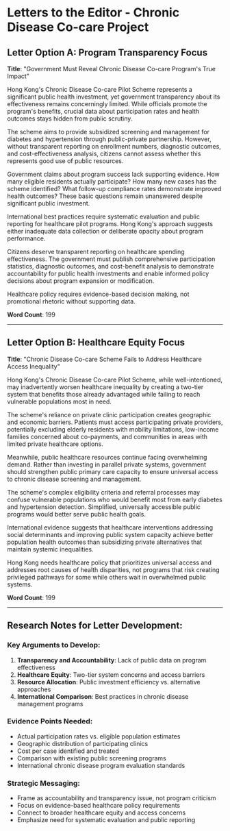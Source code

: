 # Letters to the Editor - Chronic Disease Co-care Project

## Letter Option A: Program Transparency Focus

**Title**: "Government Must Reveal Chronic Disease Co-care Program's True Impact"

Hong Kong's Chronic Disease Co-care Pilot Scheme represents a significant public health investment, yet government transparency about its effectiveness remains concerningly limited. While officials promote the program's benefits, crucial data about participation rates and health outcomes stays hidden from public scrutiny.

The scheme aims to provide subsidized screening and management for diabetes and hypertension through public-private partnership. However, without transparent reporting on enrollment numbers, diagnostic outcomes, and cost-effectiveness analysis, citizens cannot assess whether this represents good use of public resources.

Government claims about program success lack supporting evidence. How many eligible residents actually participate? How many new cases has the scheme identified? What follow-up compliance rates demonstrate improved health outcomes? These basic questions remain unanswered despite significant public investment.

International best practices require systematic evaluation and public reporting for healthcare pilot programs. Hong Kong's approach suggests either inadequate data collection or deliberate opacity about program performance.

Citizens deserve transparent reporting on healthcare spending effectiveness. The government must publish comprehensive participation statistics, diagnostic outcomes, and cost-benefit analysis to demonstrate accountability for public health investments and enable informed policy decisions about program expansion or modification.

Healthcare policy requires evidence-based decision making, not promotional rhetoric without supporting data.

**Word Count**: 199

---

## Letter Option B: Healthcare Equity Focus

**Title**: "Chronic Disease Co-care Scheme Fails to Address Healthcare Access Inequality"

Hong Kong's Chronic Disease Co-care Pilot Scheme, while well-intentioned, may inadvertently worsen healthcare inequality by creating a two-tier system that benefits those already advantaged while failing to reach vulnerable populations most in need.

The scheme's reliance on private clinic participation creates geographic and economic barriers. Patients must access participating private providers, potentially excluding elderly residents with mobility limitations, low-income families concerned about co-payments, and communities in areas with limited private healthcare options.

Meanwhile, public healthcare resources continue facing overwhelming demand. Rather than investing in parallel private systems, government should strengthen public primary care capacity to ensure universal access to chronic disease screening and management.

The scheme's complex eligibility criteria and referral processes may confuse vulnerable populations who would benefit most from early diabetes and hypertension detection. Simplified, universally accessible public programs would better serve public health goals.

International evidence suggests that healthcare interventions addressing social determinants and improving public system capacity achieve better population health outcomes than subsidizing private alternatives that maintain systemic inequalities.

Hong Kong needs healthcare policy that prioritizes universal access and addresses root causes of health disparities, not programs that risk creating privileged pathways for some while others wait in overwhelmed public systems.

**Word Count**: 199

---

## Research Notes for Letter Development:

### Key Arguments to Develop:
1. **Transparency and Accountability**: Lack of public data on program effectiveness
2. **Healthcare Equity**: Two-tier system concerns and access barriers
3. **Resource Allocation**: Public investment efficiency vs. alternative approaches
4. **International Comparison**: Best practices in chronic disease management programs

### Evidence Points Needed:
- Actual participation rates vs. eligible population estimates
- Geographic distribution of participating clinics
- Cost per case identified and treated
- Comparison with existing public screening programs
- International chronic disease program evaluation standards

### Strategic Messaging:
- Frame as accountability and transparency issue, not program criticism
- Focus on evidence-based healthcare policy requirements
- Connect to broader healthcare equity and access concerns
- Emphasize need for systematic evaluation and public reporting
